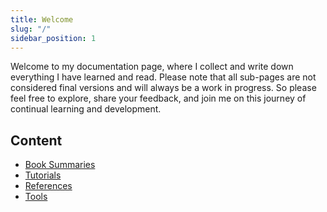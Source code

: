 ```yaml
---
title: Welcome
slug: "/"
sidebar_position: 1
---
```


<!---
<div class="contentTableContainer">

|     | Title                                                 | Date Last Updated |
| --- | ----------------------------------------------------- | ----------------- |
| 1   | [Item One](#)                                         | Month Day, Year   |
| 2   | [Item Two](#)                                         | Month Day, Year   |

</div>
-->

Welcome to my documentation page, where I collect and write down everything I have learned and read. Please note that all sub-pages are not considered final versions and will always be a work in progress. So please feel free to explore, share your feedback, and join me on this journey of continual learning and development.


## Content

- [Book Summaries](docs/category/book-summaries)
- [Tutorials](docs/category/tutorials)
- [References](docs/category/references)
- [Tools](docs/tools)
